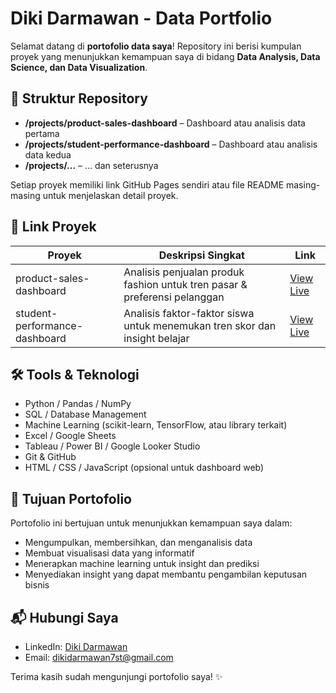 # Diki Darmawan - Data Portfolio

Selamat datang di **portofolio data saya**! Repository ini berisi kumpulan proyek yang menunjukkan kemampuan saya di bidang **Data Analysis, Data Science, dan Data Visualization**.  

## 📂 Struktur Repository

- **/projects/product-sales-dashboard** – Dashboard atau analisis data pertama  
- **/projects/student-performance-dashboard** – Dashboard atau analisis data kedua  
- **/projects/...** – … dan seterusnya  

Setiap proyek memiliki link GitHub Pages sendiri atau file README masing-masing untuk menjelaskan detail proyek.  

## 🔗 Link Proyek

| Proyek | Deskripsi Singkat | Link |
|--------|-----------------|------|
| product-sales-dashboard | Analisis penjualan produk fashion untuk tren pasar & preferensi pelanggan | [View Live](https://username.github.io/fashion-dashboard/) |
| student-performance-dashboard | Analisis faktor-faktor siswa untuk menemukan tren skor dan insight belajar | [View Live](https://username.github.io/project-2/) |

## 🛠️ Tools & Teknologi
- Python / Pandas / NumPy  
- SQL / Database Management  
- Machine Learning (scikit-learn, TensorFlow, atau library terkait)  
- Excel / Google Sheets  
- Tableau / Power BI / Google Looker Studio  
- Git & GitHub  
- HTML / CSS / JavaScript (opsional untuk dashboard web)

## 📌 Tujuan Portofolio
Portofolio ini bertujuan untuk menunjukkan kemampuan saya dalam:  
- Mengumpulkan, membersihkan, dan menganalisis data  
- Membuat visualisasi data yang informatif  
- Menerapkan machine learning untuk insight dan prediksi  
- Menyediakan insight yang dapat membantu pengambilan keputusan bisnis  

## 📬 Hubungi Saya
- LinkedIn: [Diki Darmawan](bit.ly/LinkedInDikiDarmawan)  
- Email: dikidarmawan7st@gmail.com
  
Terima kasih sudah mengunjungi portofolio saya! ✨
